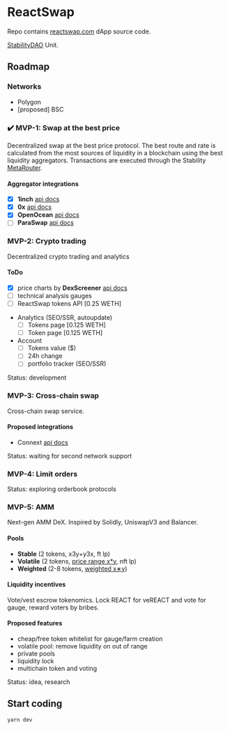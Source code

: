 # ReactSwap

Repo contains [reactswap.com](https://reactswap.com) dApp source code.

[StabilityDAO](https://stabilitydao.org) Unit.


## Roadmap

### Networks
* Polygon
* [proposed] BSC


### :heavy_check_mark: MVP-1: Swap at the best price

Decentralized swap at the best price protocol. The best route and rate is calculated from the most sources of liquidity in a blockchain using the best liquidity aggregators. Transactions are executed through the Stability [MetaRouter](https://github.com/stabilitydao/core/blob/develop/contracts/swap/MetaRouter.sol).

#### Aggregator integrations

* [x] **1inch** [api docs](https://docs.1inch.io/docs/aggregation-protocol/introduction)
* [x] **0x** [api docs](https://docs.0x.org/0x-api-swap/introduction)
* [x] **OpenOcean** [api docs](https://docs.openocean.finance/api/openocean-dex-api-3.0)
* [ ] **ParaSwap** [api docs](https://developers.paraswap.network/api/master)

### MVP-2: Crypto trading

Decentralized crypto trading and analytics

#### ToDo
* [x] price charts by **DexScreener** [api docs](https://docs.dexscreener.com/)
* [ ] technical analysis gauges
* [ ] ReactSwap tokens API [0.25 WETH]
* Analytics (SEO/SSR, autoupdate)
  * [ ] Tokens page [0.125 WETH]
  * [ ] Token page [0.125 WETH]
* Account
  * [ ] Tokens value ($)
  * [ ] 24h change
  * [ ] portfolio tracker (SEO/SSR)

Status: development


### MVP-3: Cross-chain swap

Cross-chain swap service.

#### Proposed integrations
* Connext [api docs](https://docs.connext.network)

Status: waiting for second network support


### MVP-4: Limit orders

Status: exploring orderbook protocols


### MVP-5: AMM

Next-gen AMM DeX. Inspired by Solidly, UniswapV3 and Balancer.

#### Pools

* **Stable** (2 tokens, x3y+y3x, ft lp)
* **Volatile** (2 tokens, [price range x*y](https://docs.uniswap.org/protocol/concepts/V3-overview/concentrated-liquidity), nft lp)
* **Weighted** (2-8 tokens, [weighted x∗y](https://dev.balancer.fi/resources/pool-math/weighted-math))

#### Liquidity incentives

Vote/vest escrow tokenomics. Lock REACT for veREACT and vote for gauge, reward voters by bribes.

#### Proposed features

* cheap/free token whitelist for gauge/farm creation
* volatile pool: remove liquidity on out of range
* private pools
* liquidity lock
* multichain token and voting

Status: idea, research


## Start coding

```bash
yarn dev
```
